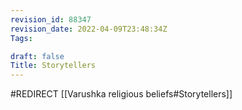 ```yaml
---
revision_id: 88347
revision_date: 2022-04-09T23:48:34Z
Tags:

draft: false
Title: Storytellers
---
```

#REDIRECT [[Varushka religious beliefs#Storytellers]]